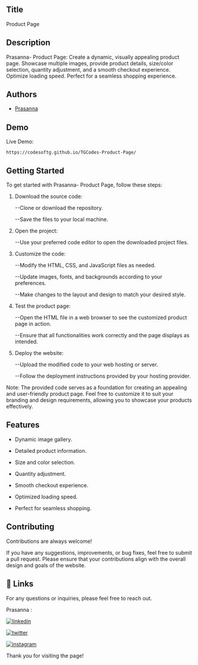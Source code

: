 
## Title

Product Page
## Description 

Prasanna- Product Page: Create a dynamic, visually appealing product page. Showcase multiple images, provide product details, size/color selection, quantity adjustment, and a smooth checkout experience. Optimize loading speed. Perfect for a seamless shopping experience. 




## Authors

- [Prasanna](https://github.com/Prasanna02) 


## Demo

Live Demo:

    https://codesoftg.github.io/TGCodes-Product-Page/
## Getting Started

To get started with Prasanna- Product Page, follow these steps:

1. Download the source code:

    --Clone or download the repository.

    --Save the files to your local machine.

2. Open the project:

    --Use your preferred code editor to open the downloaded project files.

3. Customize the code:

    --Modify the HTML, CSS, and JavaScript files as needed.

    --Update images, fonts, and backgrounds according to your preferences.

    --Make changes to the layout and design to match your desired style.

4. Test the product page:

    --Open the HTML file in a web browser to see the customized product page in action.

    --Ensure that all functionalities work correctly and the page displays as intended.

5. Deploy the website:

    --Upload the modified code to your web hosting or server.

    --Follow the deployment instructions provided by your hosting provider.


Note: The provided code serves as a foundation for creating an appealing and user-friendly product page. Feel free to customize it to suit your branding and design requirements, allowing you to showcase your products effectively.


## Features

- Dynamic image gallery.

- Detailed product information.

- Size and color selection.

- Quantity adjustment.

- Smooth checkout experience.

- Optimized loading speed.

- Perfect for seamless shopping.






## Contributing

Contributions are always welcome!

If you have any suggestions, improvements, or bug fixes, feel free to submit a pull request. Please ensure that your contributions align with the overall design and goals of the website. 


## 🔗 Links

For any questions or inquiries, please feel free to reach out. 

Prasanna :

[![linkedin](https://img.shields.io/badge/linkedin-0A66C2?style=for-the-badge&logo=linkedin&logoColor=white)](https://www.linkedin.com/in/prasanna1572/)


[![twitter](https://img.shields.io/badge/twitter-1DA1F2?style=for-the-badge&logo=twitter&logoColor=white)](https://twitter.com/Hirthik_cham)

[![instagram](https://img.shields.io/badge/instagram-E4405F?style=for-the-badge&logo=instagram&logoColor=white)](https://www.instagram.com/moonstrucktraveller003/)


Thank you for visiting the page!